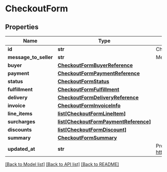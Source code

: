 # CheckoutForm

## Properties
Name | Type | Description | Notes
------------ | ------------- | ------------- | -------------
**id** | **str** | Checkout form id | 
**message_to_seller** | **str** | Message from buyer to seller | [optional] 
**buyer** | [**CheckoutFormBuyerReference**](CheckoutFormBuyerReference.md) |  | 
**payment** | [**CheckoutFormPaymentReference**](CheckoutFormPaymentReference.md) |  | [optional] 
**status** | [**CheckoutFormStatus**](CheckoutFormStatus.md) |  | 
**fulfillment** | [**CheckoutFormFulfillment**](CheckoutFormFulfillment.md) |  | [optional] 
**delivery** | [**CheckoutFormDeliveryReference**](CheckoutFormDeliveryReference.md) |  | [optional] 
**invoice** | [**CheckoutFormInvoiceInfo**](CheckoutFormInvoiceInfo.md) |  | [optional] 
**line_items** | [**list[CheckoutFormLineItem]**](CheckoutFormLineItem.md) |  | 
**surcharges** | [**list[CheckoutFormPaymentReference]**](CheckoutFormPaymentReference.md) |  | 
**discounts** | [**list[CheckoutFormDiscount]**](CheckoutFormDiscount.md) |  | 
**summary** | [**CheckoutFormSummary**](CheckoutFormSummary.md) |  | 
**updated_at** | **str** | Provided in [ISO 8601 format](link: https://en.wikipedia.org/wiki/ISO_8601). | [optional] 

[[Back to Model list]](../README.md#documentation-for-models) [[Back to API list]](../README.md#documentation-for-api-endpoints) [[Back to README]](../README.md)


